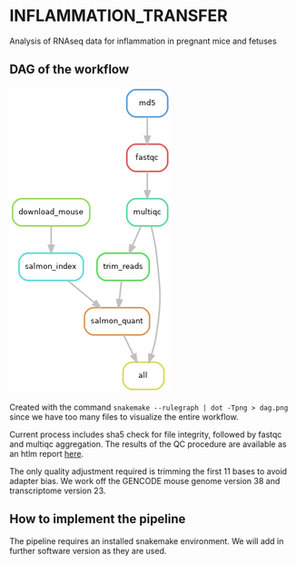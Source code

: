 # INFLAMMATION_TRANSFER
Analysis of RNAseq data for inflammation in pregnant mice and fetuses


## DAG of the workflow
![Workflow Graph](dag.png)

Created with the command `snakemake --rulegraph | dot -Tpng > dag.png` since we have too many files to visualize the entire workflow.

Current process includes sha5 check for file integrity, followed by fastqc and multiqc aggregation. 
The results of the QC procedure are available as an htlm report [here](reports/multiqc/multiqc.html).

The only quality adjustment required is trimming the first 11 bases to avoid adapter bias.
We work off the GENCODE mouse genome version 38 and transcriptome version 23.

## How to implement the pipeline
The pipeline requires an installed snakemake environment.
We will add in further software version as they are used.